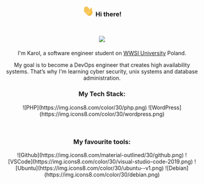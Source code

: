 <h3 align="center"> <img src="https://raw.githubusercontent.com/ABSphreak/ABSphreak/master/gifs/Hi.gif" width="30px"> Hi there!</h3>
  </br>
<p align="center">
<img src="https://media3.giphy.com/media/TV81wZQA4zcc4YTNfC/giphy.gif"> 
  </br>
    </br>
I'm Karol, a software engineer student on <a href="https://wwsi.edu.pl/">WWSI University</a> Poland. 
</p>

<p  align="center">
My goal is to become a DevOps engineer that creates high availability systems. That’s why I'm learning cyber security, unix systems and database administration.
</p>
<h3 align="center">
My Tech Stack:
</h3>
<p  align="center">
![PHP](https://img.icons8.com/color/30/php.png)
![WordPress](https://img.icons8.com/color/30/wordpress.png)
</p>

<br/>
<h3 align="center">
My favourite tools:
</h3>
<p  align="center">
![Github](https://img.icons8.com/material-outlined/30/github.png)
![VSCode](https://img.icons8.com/color/30/visual-studio-code-2019.png)
![Ubuntu](https://img.icons8.com/color/30/ubuntu--v1.png)
![Debian](https://img.icons8.com/color/30/debian.png)
</p>

